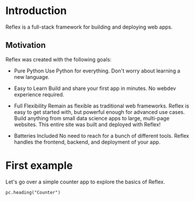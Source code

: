 # Introduction

Reflex is a full-stack framework for building and deploying web apps.

## Motivation

Reflex was created with the following goals:

-   Pure Python
    Use Python for everything. Don't worry about learning a new language.

-   Easy to Learn
    Build and share your first app in minutes. No webdev experience required.

-   Full Flexibility
    Remain as flexible as traditional web frameworks. Reflex is easy to get started with, but powerful enough for advanced use cases.
    Build anything from small data science apps to large, multi-page websites.
    This entire site was built and deployed with Reflex!

-   Batteries Included
    No need to reach for a bunch of different tools. Reflex handles the frontend, backend, and deployment of your app.

# First example

Let's go over a simple counter app to explore the basics of Reflex.

```reflex
pc.heading("Counter")
```
